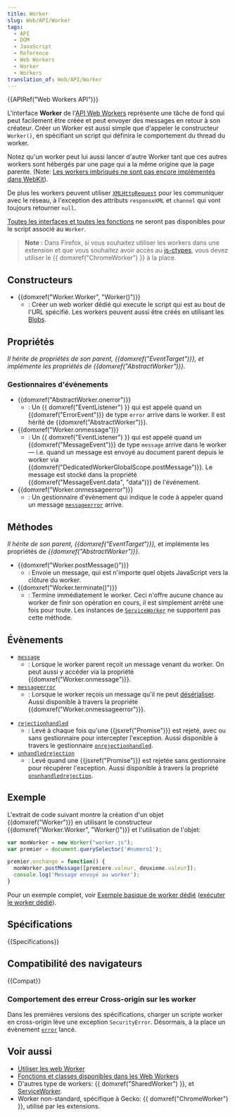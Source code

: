 ```yaml
---
title: Worker
slug: Web/API/Worker
tags:
  - API
  - DOM
  - JavaScript
  - Reference
  - Web Workers
  - Worker
  - Workers
translation_of: Web/API/Worker
---
```


{{APIRef("Web Workers API")}}

L'interface **Worker** de l'[API Web Workers](/fr/docs/Web/API/Web_Workers_API) représente une tâche de fond qui peut facilement être créée et peut envoyer des messages en retour à son créateur. Créer un Worker est aussi simple que d'appeler le constructeur `Worker()`, en spécifiant un script qui définira le comportement du thread du worker.

Notez qu'un worker peut lui aussi lancer d'autre Worker tant que ces autres workers sont hébergés par une page qui a la même origine que la page parente. (Note: [Les workers imbriqués ne sont pas encore implémentés dans WebKit](https://bugs.webkit.org/show_bug.cgi?id=22723)).

De plus les workers peuvent utiliser [`XMLHttpRequest`](/fr/docs/DOM/XMLHttpRequest) pour les communiquer avec le réseau, à l'exception des attributs `responseXML` et `channel` qui vont toujours retourner `null`.

[Toutes les interfaces et toutes les fonctions](/fr/docs/Web/API/Web_Workers_API/Functions_and_classes_available_to_workers) ne seront pas disponibles pour le script associé au `Worker`.

> **Note :** Dans Firefox, si vous souhaitez utiliser les workers dans une extension et que vous souhaitez avoir accès au [js-ctypes](/fr/docs/js-ctypes), vous devez utiliser le {{ domxref("ChromeWorker") }} à la place.

## Constructeurs

- {{domxref("Worker.Worker", "Worker()")}}
  - : Créer un web worker dédié qui execute le script qui est au bout de l'URL spécifié. Les workers peuvent aussi être créés en utilisant les [Blobs](/fr/docs/Web/API/Blob).

## Propriétés

_Il hérite de propriétés de son parent, {{domxref("EventTarget")}}, et implémente les propriétés de {{domxref("AbstractWorker")}}._

### Gestionnaires d'événements

- {{domxref("AbstractWorker.onerror")}}
  - : Un {{ domxref("EventListener") }} qui est appelé quand un {{domxref("ErrorEvent")}} de type `error` arrive dans le worker. Il est hérité de {{domxref("AbstractWorker")}}.
- {{domxref("Worker.onmessage")}}
  - : Un {{ domxref("EventListener") }} qui est appelé quand un {{domxref("MessageEvent")}} de type `message` arrive dans le worker — i.e. quand un message est envoyé au document parent depuis le worker via {{domxref("DedicatedWorkerGlobalScope.postMessage")}}. Le message est stocké dans la propriété {{domxref("MessageEvent.data", "data")}} de l'événement.
- {{domxref("Worker.onmessageerror")}}
  - : Un gestionnaire d'évènement qui indique le code à appeler quand un message [`messageerror`](/fr/docs/Web/API/Worker/messageerror_event) arrive.

## Méthodes

_Il hérite de son parent,_ _{{domxref("EventTarget")}},_ et implémente les propriétés de _{{domxref("AbstractWorker")}}._

- {{domxref("Worker.postMessage()")}}
  - : Envoie un message, qui est n'importe quel objets JavaScript vers la clôture du worker.
- {{domxref("Worker.terminate()")}}
  - : Termine immédiatement le worker. Ceci n'offre aucune chance au worker de finir son opération en cours, il est simplement arrêté une fois pour toute. Les instances de [`ServiceWorker`](/fr/docs/Web/API/ServiceWorker) ne supportent pas cette méthode.

## Évènements

- [`message`](/fr/docs/Web/API/Worker/message_event)
  - : Lorsque le worker parent reçoit un message venant du worker. On peut aussi y accéder via la propriété {{domxref("Worker.onmessage")}}.
- [`messageerror`](/fr/docs/Web/API/Worker/messageerror_event)
  - : Lorsque le worker reçois un message qu'il ne peut [désérialiser](/fr/docs/Web/API/Web_Workers_API/Structured_clone_algorithm). Aussi disponible à travers la propriété {{domxref("Worker.onmessageerror")}}.

<!---->

- [`rejectionhandled`](/fr/docs/Web/API/Window/rejectionhandled_event)
  - : Levé à chaque fois qu'une {{jsxref("Promise")}} est rejeté, avec ou sans gestionnaire pour intercepter l'exception. Aussi disponible à travers le gestionnaire [`onrejectionhandled`](/fr/docs/Web/API/WindowEventHandlers/onrejectionhandled).
- [`unhandledrejection`](/fr/docs/Web/API/Window/unhandledrejection_event)
  - : Levé quand une {{jsxref("Promise")}} est rejetée sans gestionnaire pour récupérer l'exception. Aussi disponible à travers la propriété [`onunhandledrejection`](/fr/docs/Web/API/WindowEventHandlers/onunhandledrejection).

## Exemple

L'extrait de code suivant montre la création d'un objet {{domxref("Worker")}} en utilisant le constructeur {{domxref("Worker.Worker", "Worker()")}} et l'utilisation de l'objet:

```js
var monWorker = new Worker("worker.js");
var premier = document.querySelector('#numero1');

premier.onchange = function() {
  monWorker.postMessage([premiere.valeur, deuxieme.valeur]);
  console.log('Message envoyé au worker');
}
```

Pour un exemple complet, voir [Exemple basique de worker dédié](https://github.com/mdn/simple-web-worker) ([exécuter le worker dédié](http://mdn.github.io/simple-web-worker/)).

## Spécifications

{{Specifications}}

## Compatibilité des navigateurs

{{Compat}}

### Comportement des erreur Cross-origin sur les worker

Dans les premières versions des spécifications, charger un scripte worker en cross-origin lève une exception `SecurityError`. Désormais, à la place un évènement [`error`](/fr/docs/Web/API/Worker/error_event) lancé.

## Voir aussi

- [Utiliser les web Worker](/fr/docs/Web/API/Web_Workers_API/Utilisation_des_web_workers)
- [Fonctions et classes disponibles dans les Web Workers](/fr/docs/Web/API/Worker/Functions_and_classes_available_to_workers)
- D'autres type de workers: {{ domxref("SharedWorker") }}, et [ServiceWorker](/fr/docs/Web/API/ServiceWorker_API).
- Worker non-standard, spécifique à Gecko: {{ domxref("ChromeWorker") }}, utilisé par les extensions.
